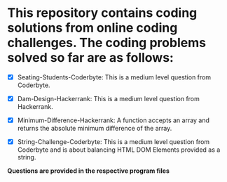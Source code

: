 # This repository contains coding solutions from online coding challenges. The coding problems solved so far are as follows:
- [x] Seating-Students-Coderbyte: This is a medium level question from Coderbyte.
- [x] Dam-Design-Hackerrank: This is a medium level question from Hackerrank.
- [x] Minimum-Difference-Hackerrank: A function accepts an array and returns the absolute minimum difference of the array.
- [x] String-Challenge-Coderbyte: This is a medium level question from Coderbyte and is about balancing HTML DOM Elements provided as a string.


**Questions are provided in the respective program files**
